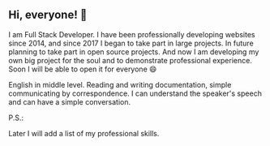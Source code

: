 ## Hi, everyone! 👋

I am Full Stack Developer. I have been professionally developing websites since 2014, and since 2017 I began to take part in large projects. In future planning to take part in open source projects. And now I am developing my own big project for the soul and to demonstrate professional experience. Soon I will be able to open it for everyone 😄

English in middle level. Reading and writing documentation, simple communicating by correspondence. I can understand the speaker's speech and can have a simple conversation.

P.S.:

Later I will add a list of my professional skills.
